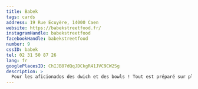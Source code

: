 ```yaml
---
title: Babek
tags: cards
address: 19 Rue Ecuyère, 14000 Caen
website: https://babekstreetfood.fr/
instagramHandle: babekstreetfood
facebookHandle: babekstreetfood
number: 9
cssID: babek
tel: 02 31 50 87 26
lang: fr
googlePlacesID: ChIJB87dQqJDCkgR41JVC9CW2Sg
description: >
  Pour les aficionados des dwich et des bowls ! Tout est préparé sur place ave des produits locaux et de saison."
---
```

